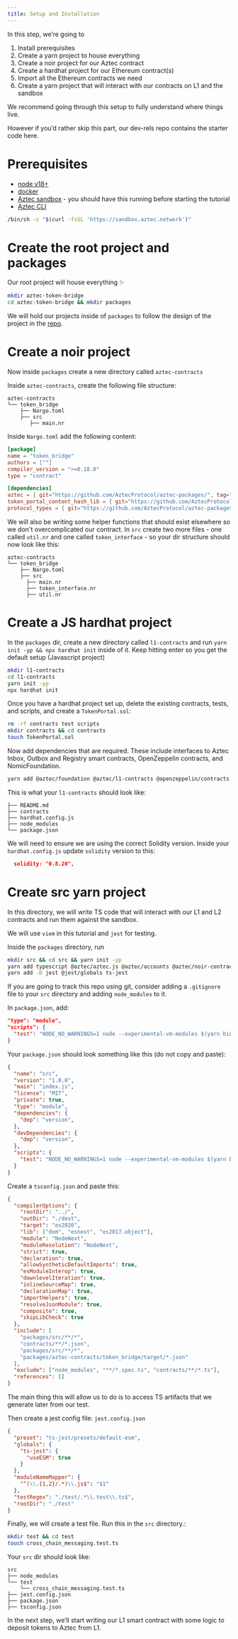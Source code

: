 ```yaml
---
title: Setup and Installation
---
```


In this step, we’re going to

1. Install prerequisites
2. Create a yarn project to house everything
3. Create a noir project for our Aztec contract
4. Create a hardhat project for our Ethereum contract(s)
5. Import all the Ethereum contracts we need
6. Create a yarn project that will interact with our contracts on L1 and the sandbox

We recommend going through this setup to fully understand where things live.

However if you’d rather skip this part, our dev-rels repo contains the starter code here.

# Prerequisites

- [node v18+](https://github.com/tj/n)
- [docker](https://docs.docker.com/)
- [Aztec sandbox](https://docs.aztec.network/dev_docs/getting_started/sandbox) - you should have this running before starting the tutorial
- [Aztec CLI](../../getting_started/quickstart.md)

```bash
/bin/sh -c "$(curl -fsSL 'https://sandbox.aztec.network')"
```

# Create the root project and packages

Our root project will house everything ✨

```bash
mkdir aztec-token-bridge
cd aztec-token-bridge && mkdir packages
```

We will hold our projects inside of `packages` to follow the design of the project in the [repo](https://github.com/AztecProtocol/dev-rel/tree/main/tutorials/token-bridge-e2e).

# Create a noir project

Now inside `packages` create a new directory called `aztec-contracts`

Inside `aztec-contracts`, create the following file structure:

```tree
aztec-contracts
└── token_bridge
    ├── Nargo.toml
    ├── src
       ├── main.nr
```

Inside `Nargo.toml` add the following content:

```toml
[package]
name = "token_bridge"
authors = [""]
compiler_version = ">=0.18.0"
type = "contract"

[dependencies]
aztec = { git="https://github.com/AztecProtocol/aztec-packages/", tag="#include_aztec_version", directory="yarn-project/aztec-nr/aztec" }
token_portal_content_hash_lib = { git="https://github.com/AztecProtocol/aztec-packages/", tag="#include_aztec_version", directory="yarn-project/noir-contracts/contracts/token_portal_content_hash_lib" }
protocol_types = { git="https://github.com/AztecProtocol/aztec-packages/", tag="#include_aztec_version", directory="yarn-project/noir-protocol-circuits/src/crates/types"}
```

We will also be writing some helper functions that should exist elsewhere so we don't overcomplicated our contract. In `src` create two more files - one called `util.nr` and one called `token_interface` - so your dir structure should now look like this:

```tree
aztec-contracts
└── token_bridge
    ├── Nargo.toml
    ├── src
      ├── main.nr
      ├── token_interface.nr
      ├── util.nr
```

# Create a JS hardhat project

In the `packages` dir, create a new directory called `l1-contracts` and run `yarn init -yp &&
npx hardhat init` inside of it. Keep hitting enter so you get the default setup (Javascript project)

```bash
mkdir l1-contracts
cd l1-contracts
yarn init -yp
npx hardhat init
```

Once you have a hardhat project set up, delete the existing contracts, tests, and scripts, and create a `TokenPortal.sol`:

```bash
rm -rf contracts test scripts
mkdir contracts && cd contracts
touch TokenPortal.sol
```

Now add dependencies that are required. These include interfaces to Aztec Inbox, Outbox and Registry smart contracts, OpenZeppelin contracts, and NomicFoundation.

```bash
yarn add @aztec/foundation @aztec/l1-contracts @openzeppelin/contracts && yarn add --dev @nomicfoundation/hardhat-network-helpers @nomicfoundation/hardhat-chai-matchers @nomiclabs/hardhat-ethers @nomiclabs/hardhat-etherscan @types/chai @types/mocha @typechain/ethers-v5 @typechain/hardhat chai@4.0.0 hardhat-gas-reporter solidity-coverage ts-node typechain typescript

```

This is what your `l1-contracts` should look like:

```tree
├── README.md
├── contracts
├── hardhat.config.js
├── node_modules
└── package.json
```

We will need to ensure we are using the correct Solidity version. Inside your `hardhat.config.js` update `solidity` version to this:

```json
  solidity: "0.8.20",
```

# Create src yarn project

In this directory, we will write TS code that will interact with our L1 and L2 contracts and run them against the sandbox.

We will use `viem` in this tutorial and `jest` for testing.

Inside the `packages` directory, run

```bash
mkdir src && cd src && yarn init -yp
yarn add typescript @aztec/aztec.js @aztec/accounts @aztec/noir-contracts @aztec/types @aztec/foundation @aztec/l1-artifacts viem@1.21.4 "@types/node@^20.8.2"
yarn add -D jest @jest/globals ts-jest
```

If you are going to track this repo using git, consider adding a `.gitignore` file to your `src` directory and adding `node_modules` to it.

In `package.json`, add:

```json
"type": "module",
"scripts": {
  "test": "NODE_NO_WARNINGS=1 node --experimental-vm-modules $(yarn bin jest)"
}
```

Your `package.json` should look something like this (do not copy and paste):

```json
{
  "name": "src",
  "version": "1.0.0",
  "main": "index.js",
  "license": "MIT",
  "private": true,
  "type": "module",
  "dependencies": {    
    "dep": "version",
  },
  "devDependencies": {
    "dep": "version",
  },
  "scripts": {
    "test": "NODE_NO_WARNINGS=1 node --experimental-vm-modules $(yarn bin jest)"
  }
}
```

Create a `tsconfig.json` and paste this:

```json
{
  "compilerOptions": {
    "rootDir": "../",
    "outDir": "./dest",
    "target": "es2020",
    "lib": ["dom", "esnext", "es2017.object"],
    "module": "NodeNext",
    "moduleResolution": "NodeNext",
    "strict": true,
    "declaration": true,
    "allowSyntheticDefaultImports": true,
    "esModuleInterop": true,
    "downlevelIteration": true,
    "inlineSourceMap": true,
    "declarationMap": true,
    "importHelpers": true,
    "resolveJsonModule": true,
    "composite": true,
    "skipLibCheck": true
  },
  "include": [
    "packages/src/**/*",
    "contracts/**/*.json",
    "packages/src/**/*",
    "packages/aztec-contracts/token_bridge/target/*.json"
  ],
  "exclude": ["node_modules", "**/*.spec.ts", "contracts/**/*.ts"],
  "references": []
}
```

The main thing this will allow us to do is to access TS artifacts that we generate later from our test.

Then create a jest config file: `jest.config.json`

```json
{
  "preset": "ts-jest/presets/default-esm",
  "globals": {
    "ts-jest": {
      "useESM": true
    }
  },
  "moduleNameMapper": {
    "^(\\.{1,2}/.*)\\.js$": "$1"
  },
  "testRegex": "./test/.*\\.test\\.ts$",
  "rootDir": "./test"
}
```

Finally, we will create a test file. Run this in the `src` directory.:

```bash
mkdir test && cd test
touch cross_chain_messaging.test.ts
```

Your `src` dir should look like:

```tree
src
├── node_modules
└── test
    └── cross_chain_messaging.test.ts
├── jest.config.json
├── package.json
├── tsconfig.json
```

In the next step, we’ll start writing our L1 smart contract with some logic to deposit tokens to Aztec from L1.

